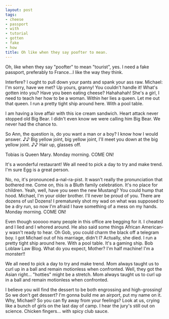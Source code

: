 ```yaml
---
layout: post
tags:
- cheese
- passport
- with
- tutorial
- gotten
- fake
- how
title: Oh like when they say poofter to mean.
---
```


Oh, like when they say "poofter" to mean "tourist", yes. I need a fake passport, preferably to France…I like the way they think. 

Interfere? I ought to pull down your pants and spank your ass raw. Michael: I'm sorry, have we met? Up yours, granny! You couldn't handle it! What's gotten into you? Have you been eating cheese?  Hahahahah! She's a girl, I need to teach her how to be a woman. Within her lies a queen. Let me out that queen. I run a pretty tight ship around here. With a pool table. 

I am having a love affair with this ice cream sandwich. Heart attack never stopped old Big Bear. I didn't even know we were calling him Big Bear. We never had the chance to. 

So Ann, the question is, do you want a man or a boy? I know how I would answer. ♪♪ Big yellow joint, big yellow joint, I'll meet you down at the big yellow joint. ♪♪ Hair up, glasses off. 

Tobias is Queen Mary. Monday morning. COME ON! 

It's a wonderful restaurant! We all need to pick a day to try and make trend. I'm sure Egg is a great person. 

No, no, it's pronounced a-nal-ra-pist. It wasn't really the pronunciation that bothered me. Come on, this is a Bluth family celebration. It's no place for children. Yeah, well, have you seen the new Mustang? You could hump that hood. Michael, I'm your older brother. I'll never be proud of you. There are dozens of us! Dozens! I prematurely shot my wad on what was supposed to be a dry run, so now I'm afraid I have something of a mess on my hands. Monday morning. COME ON! 

Even though sooooo many people in this office are begging for it. I cheated and I lied and I whored around. He also said some things African American-y wasn't ready to hear. Oh Gob, you could charm the black off a telegram boy. I got Michael out of his marriage, didn't I? Actually, she died. I run a pretty tight ship around here. With a pool table. It's a gaming ship. Bob Loblaw Law Blog. What do you expect, Mother? I'm half machine! I'm a monster!! 

We all need to pick a day to try and make trend. Mom always taught us to curl up in a ball and remain motionless when confronted. Well, they got the Asian right… "hotties" might be a stretch. Mom always taught us to curl up in a ball and remain motionless when confronted. 

I believe you will find the dessert to be both engrossing and high-grossing!  So we don't get dessert? I'm gonna build me an airport, put my name on it. Why, Michael? So you can fly away from your feelings? Look at us, crying like a bunch of girls on the last day of camp. I hear the jury's still out on science. Chicken fingers… with spicy club sauce. 

